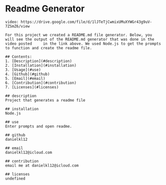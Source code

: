 # Readme Generator
    video: https://drive.google.com/file/d/1lJTeTjCwmixUMuXYWGr43g9uV-7ZSmZ6/view
    
    For this project we created a README.md file generator. Below, you will see the output of the README.md generator that was done in the video posted     in the link above. We used Node.js to get the prompts to function and create the readme file. 

    ## Contents:
    1. [Description](#description)
    2. [Installation](#installation)
    3. [Usage](#use)
    4. [Github](#github)
    5. [Email](#email)
    6. [Contribution](#contribution)
    7. [Licenses](#licenses)

    ## description
    Project that generates a readme file

    ## installation
    Node.js

    ## use
    Enter prompts and open readme. 

    ## github
    danielkl12

    ## email
    danielkl12@icloud.com

    ## contribution
    email me at danielkl12@icloud.com

    ## licenses
    undefined
